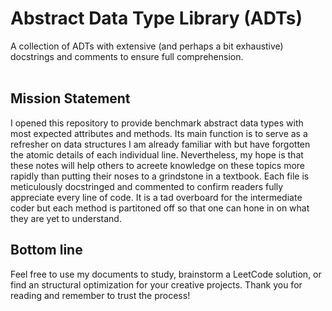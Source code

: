 # Abstract Data Type Library (ADTs)
A collection of ADTs with extensive (and perhaps a bit exhaustive) docstrings and comments to ensure full comprehension. 
<br><br>
## Mission Statement
I opened this repository to provide benchmark abstract data types with most expected attributes and methods. Its main function is to serve as a refresher on data structures I am already familiar with but have forgotten the atomic details of each individual line. Nevertheless, my hope is that these notes will help others to acreete knowledge on these topics more rapidly than putting their noses to a grindstone in a textbook. Each file is meticulously docstringed and commented to confirm readers fully appreciate every line of code. It is a tad overboard for the intermediate coder but each method is partitoned off so that one can hone in on what they are yet to understand. 
<br>
## Bottom line
Feel free to use my documents to study, brainstorm a LeetCode solution, or find an structural optimization for your creative projects. Thank you for reading and remember to trust the process!
